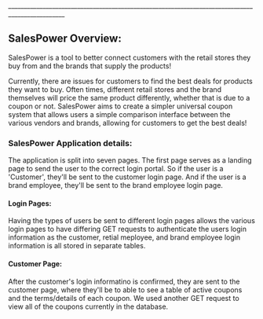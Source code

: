 <br>________________________________________________________________________________________________

## SalesPower Overview:

SalesPower is a tool to better connect customers with the retail stores they buy from and the brands that supply the products!

Currently, there are issues for customers to find the best deals for products they want to buy. Often times, different retail stores and the brand themselves will price the same product differently, whether that is due to a coupon or not. SalesPower aims to create a simpler universal coupon system that allows users a simple comparison interface between the various vendors and brands, allowing for customers to get the best deals!


### SalesPower Application details:

The application is split into seven pages. The first page serves as a landing page to send the user to the correct login portal. So if the user is a 'Customer', they'll be sent to the customer login page. And if the user is a brand employee, they'll be sent to the brand employee login page. 

#### Login Pages:
Having the types of users be sent to different login pages allows the various login pages to have differing GET requests to authenticate the users login information as the customer, retial meployee, and brand employee login information is all stored in separate tables. 

#### Customer Page:
After the customer's login informatino is confirmed, they are sent to the customer page, where they'll be to able to see a table of active coupons and the terms/details of each coupon. We used another GET request to view all of the coupons currently in the database.
